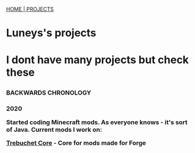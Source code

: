 <p><a href="/index">HOME    </a>|<a href="/projects">    PROJECTS</a></p>
<h1>Luneys's projects<h1>
<p>I dont have many projects but check these</p>
<h3>BACKWARDS CHRONOLOGY<h3>
  <p><b>2020<b><p>
  <p>Started coding Minecraft mods. As everyone knows - it's sort of Java. Current mods I work on:</p>
  <p><a href="https://lunarous-team.github.io/TrebuchetCore/">Trebuchet Core</a> - Core for mods made for Forge</p>
